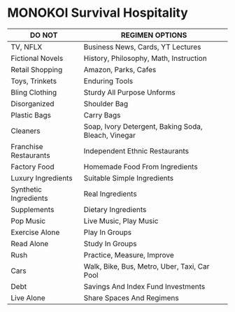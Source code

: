 # MONOKOI Survival Hospitality

| DO NOT                  | REGIMEN OPTIONS               |
| ---------               | ----------------------------- |
  TV, NFLX                | Business News, Cards, YT Lectures
  Fictional Novels        | History, Philosophy, Math, Instruction
  Retail Shopping         | Amazon, Parks, Cafes
  Toys, Trinkets          | Enduring Tools
  Bling Clothing          | Sturdy All Purpose Unforms
  Disorganized            | Shoulder Bag
  Plastic Bags            | Carry Bags
  Cleaners                | Soap, Ivory Detergent, Baking Soda, Bleach, Vinegar
  Franchise Restaurants   | Independent Ethnic Restaurants
  Factory Food            | Homemade Food From Ingredients
  Luxury Ingredients      | Suitable Simple Ingredients
  Synthetic Ingredients   | Real Ingredients
  Supplements             | Dietary Ingredients
  Pop Music               | Live Music, Play Music
  Exercise Alone          | Play In Groups
  Read Alone              | Study In Groups
  Rush                    | Practice, Measure, Improve
  Cars                    | Walk, Bike, Bus, Metro, Uber, Taxi, Car Pool 
  Debt                    | Savings And Index Fund Investments
  Live Alone              | Share Spaces And Regimens

